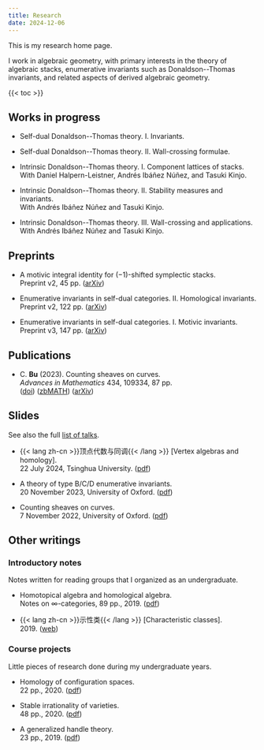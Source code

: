 ```yaml
---
title: Research
date: 2024-12-06
---
```


This is my research home page.

I work in algebraic geometry,
with primary interests in the theory of algebraic stacks,
enumerative invariants such as
Donaldson--Thomas invariants,
and related aspects of derived algebraic geometry.

{{< toc >}}

## Works in progress

- Self-dual Donaldson--Thomas theory. I. Invariants.

- Self-dual Donaldson--Thomas theory. II. Wall-crossing formulae.

- Intrinsic Donaldson--Thomas theory. I. Component lattices of stacks.\
  With Daniel Halpern-Leistner, Andrés Ibáñez Núñez, and Tasuki Kinjo.

- Intrinsic Donaldson--Thomas theory. II. Stability measures and invariants.\
  With Andrés Ibáñez Núñez and Tasuki Kinjo.

- Intrinsic Donaldson--Thomas theory. III. Wall-crossing and applications.\
  With Andrés Ibáñez Núñez and Tasuki Kinjo.

## Preprints

- A motivic integral identity for $(-1)$-shifted symplectic stacks.\
  Preprint v2, 45 pp. ([arXiv](https://arxiv.org/abs/2405.10092))

- Enumerative invariants in self-dual categories. II. Homological invariants.\
  Preprint v2, 122 pp. ([arXiv](https://arxiv.org/abs/2309.00056))

- Enumerative invariants in self-dual categories. I. Motivic invariants.\
  Preprint v3, 147 pp. ([arXiv](https://arxiv.org/abs/2302.00038))

## Publications

- C. **Bu** (2023). Counting sheaves on curves.\
  _Advances in Mathematics_ 434, 109334, 87 pp.\
  ([doi](https://doi.org/10.1016/j.aim.2023.109334))
  ([zbMATH](https://zbmath.org/7765302))
  ([arXiv](https://arxiv.org/abs/2208.00927))

## Slides

See also the full [list of talks](/research/talks).

- {{< lang zh-cn >}}顶点代数与同调{{< /lang >}}
  \[Vertex algebras and homology\].\
  22 July 2024, Tsinghua University.
  ([pdf](/pdf/20240722-tsinghua.pdf))

- A theory of type B/C/D enumerative invariants.\
  20 November 2023, University of Oxford.
  ([pdf](/pdf/20231120-self-dual.pdf))

- Counting sheaves on curves.\
  7 November 2022, University of Oxford.
  ([pdf](/pdf/20221107-curves.pdf))

## Other writings

### Introductory notes

Notes written for reading groups that I organized as an undergraduate.

- Homotopical algebra and homological algebra.\
  Notes on $\infty$-categories, 89 pp., 2019.
  ([pdf](/pdf/HA.pdf))

- {{< lang zh-cn >}}示性类{{< /lang >}}
  \[Characteristic classes\].\
  2019.
  ([web](https://www.bananaspace.org/wiki/%E8%AE%B2%E4%B9%89:%E7%A4%BA%E6%80%A7%E7%B1%BB))

### Course projects

Little pieces of research done during my undergraduate years.

- Homology of configuration spaces.\
  22 pp., 2020.
  ([pdf](/pdf/conf.pdf))

- Stable irrationality of varieties.\
  48 pp., 2020.
  ([pdf](/pdf/rationality.pdf))

- A generalized handle theory.\
  23 pp., 2019.
  ([pdf](/pdf/handle.pdf))
